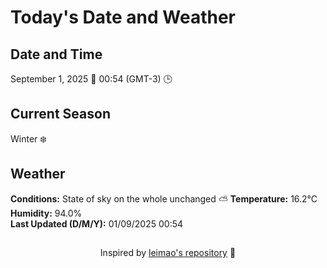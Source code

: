  # Today's Date and Weather
    
## Date and Time
September 1, 2025 📅
00:54 (GMT-3) 🕒

## Current Season
Winter ❄️
## Weather 
**Conditions:** State of sky on the whole unchanged ⛅
**Temperature:** 16.2°C  
**Humidity:** 94.0%  
**Last Updated (D/M/Y):** 01/09/2025 00:54
##
<div align="center">Inspired by <a href="https://github.com/leimao/What-Is-The-Date-Today">leimao's repository</a> 🌱</div>
